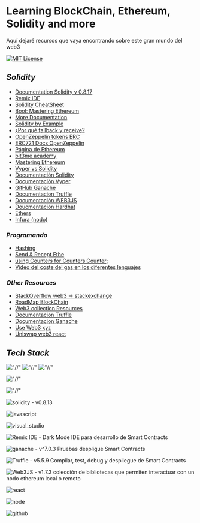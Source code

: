 # Learning BlockChain, Ethereum, Solidity and more

Aquí dejaré recursos que vaya encontrando sobre este gran mundo del web3

[![MIT License](https://img.shields.io/badge/License-MIT-green.svg)](https://choosealicense.com/licenses/mit/)

## _Solidity_

- [Documentation Solidity v 0.8.17](https://docs.soliditylang.org/en/v0.8.17/)
- [Remix IDE](https://remix.ethereum.org/)
- [Solidity CheatSheet](https://github.com/manojpramesh/solidity-cheatsheet)
- [Bool: Mastering Ethereum](https://github.com/ethereumbook/ethereumbook)
- [More Documentation](https://github.com/bkrem/awesome-solidity)
- [Solidity by Example](https://solidity-by-example.org/)
- [¿Por qué fallback y receive?](https://blog.soliditylang.org/2020/03/26/fallback-receive-split/)
- [OpenZeppelin tokens ERC](https://github.com/OpenZeppelin/openzeppelin-contracts/tree/master/contracts/token)
- [ERC721 Docs OpenZeppelin](https://docs.openzeppelin.com/contracts/4.x/api/token/erc721#IERC721)
- [Página de Ethereum](https://ethereum.org/es/developers/docs/smart-contracts/languages/)
- [bit3me academy](https://academy.bit2me.com/top-5-de-lenguajes-de-programacion-de-smart-contracts/)
- [Mastering Ethereum](https://github.com/ethereumbook/ethereumbook)
- [Vyper vs Solidity](https://iglu.net/vyper-vs-solidity/)
- [Documentación Solidity](https://docs.soliditylang.org/en/latest/)
- [Documentación Vyper](https://vyper.readthedocs.io/en/latest/)
- [GitHub Ganache](https://github.com/trufflesuite/ganache)
- [Documentacion Truffle](https://trufflesuite.com/docs/truffle/)
- [Documentación WEB3JS](https://web3js.readthedocs.io/en/v1.7.3/getting-started.html)
- [Doucmentación Hardhat](https://hardhat.org/hardhat-runner/docs/getting-started#overview)
- [Ethers](https://docs.ethers.org/v5/)
- [Infura (nodo)](https://app.infura.io/)

### _Programando_

- [Hashing](https://docs.soliditylang.org/en/v0.8.13/units-and-global-variables.html?highlight=ripemd#mathematical-and-cryptographic-functions)
- [Send & Recept Ethe](https://docs.soliditylang.org/en/v0.8.13/security-considerations.html?#sending-and-receiving-ether)
- [using Counters for Counters.Counter;](https://ethereum.stackexchange.com/questions/97186/what-is-the-reason-behind-writing-using-counters-for-counters-counters-when-us)
- [Video del coste del gas en los diferentes lenguajes](https://www.youtube.com/watch?v=sbc74oU94FM)

### _Other Resources_

- [StackOverflow web3 -> stackexchange](https://stackexchange.com/)
- [RoadMap BlockChain](https://roadmap.sh/blockchain)
- [Web3 collection Resources](https://www.web3collection.app/)
- [Documentacion Truffle](https://trufflesuite.com/docs/truffle/)
- [Documentacion Ganache](https://trufflesuite.com/docs/ganache/)
- [Use Web3 xyz](https://useweb3.xyz)
- [Uniswap web3 react](https://github.com/Uniswap/web3-react)

## _Tech Stack_

!["//"](https://img.shields.io/badge/Ethereum-3C3C3D?style=for-the-badge&logo=Ethereum&logoColor=White) !["//"](https://img.shields.io/badge/Binance-3C3C3D?style=for-the-badge&logo=Binance&logoColor=White) !["//"](https://img.shields.io/badge/Binance-3C3C3D?style=for-the-badge&logo=Binance&logoColor=White)

!["//"](https://img.shields.io/badge/Web3.0-3C3C3D?style=for-the-badge&logo=&logoColor=blue)

!["//"](https://img.shields.io/badge/MetaMask-3C3C3D?style=for-the-badge&logo=MetaMask&logoColor=blue)

![solidity - v0.8.13](https://img.shields.io/static/v1?label=solidity&message=v0.8.13&color=5208F0&logo=solidity)

![javascript](https://badges.aleen42.com/src/javascript.svg)

![visual_studio](https://badges.aleen42.com/src/visual_studio.svg)

![Remix IDE - Dark Mode](https://img.shields.io/static/v1?label=Remix%20IDE&message=Dark%20Mode&color=5208F0&logo=remixide) IDE para desarrollo de Smart Contracts

![ganache - v^7.0.3](https://img.shields.io/static/v1?label=ganache&message=v0.8.13&color=5208F0&logo=ganache) Pruebas despligue Smart Contracts

![Truffle - v5.5.9](https://img.shields.io/static/v1?label=Truffle&message=v5.5.9&color=5208F0&logo=truffle) Compilar, test, debug y despliegue de Smart Contracts

![Web3JS - v1.7.3](https://img.shields.io/static/v1?label=Web3JS&message=v1.7.3&color=5208F0&logo=Web3JS) colección de bibliotecas que permiten interactuar con un nodo ethereum local o remoto

![react](https://badges.aleen42.com/src/react.svg)

![node](https://badges.aleen42.com/src/node.svg)

![github](https://badges.aleen42.com/src/github.svg)
